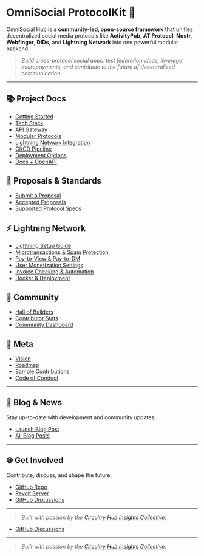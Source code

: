 # OmniSocial ProtocolKit 🚀

OmniSocial Hub is a **community-led, open-source framework** that unifies decentralized social media protocols like **ActivityPub**, **AT Protocol**, **Nostr**, **Webfinger**, **DIDs**, and **Lightning Network** into one powerful modular backend.

> _Build cross-protocol social apps, test federation ideas, leverage micropayments, and contribute to the future of decentralized communication._

---

## 📚 Project Docs
- [Getting Started](docs/getting-started.md)
- [Tech Stack](docs/tech-stack.md)
- [API Gateway](docs/api-gateway.md)
- [Modular Protocols](docs/modular-protocols.md)
- [Lightning Network Integration](docs/lightning-integration.md)
- [CI/CD Pipeline](docs/ci-cd.md)
- [Deployment Options](docs/deployment.md)
- [Docs + OpenAPI](docs/docs-openapi.md)

## 🧠 Proposals & Standards
- [Submit a Proposal](proposals/submit.md)
- [Accepted Proposals](proposals/accepted.md)
- [Supported Protocol Specs](proposals/supported-protocols.md)

## ⚡️ Lightning Network
- [Lightning Setup Guide](lightning/setup.md)
- [Microtransactions & Spam Protection](lightning/microtransactions.md)
- [Pay-to-View & Pay-to-DM](lightning/paywalls.md)
- [User Monetization Settings](lightning/user-settings.md)
- [Invoice Checking & Automation](lightning/invoice-checking.md)
- [Docker & Deployment](lightning/docker-deployment.md)

## 🌱 Community
- [Hall of Builders](community/hall-of-builders.md)
- [Contributor Stats](community/stats.md)
- [Community Dashboard](community/dashboard.md)

## 🧭 Meta
- [Vision](meta/vision.md)
- [Roadmap](meta/roadmap.md)
- [Sample Contributions](meta/samples.md)
- [Code of Conduct](meta/code-of-conduct.md)

---

## 🔔 Blog & News
Stay up-to-date with development and community updates:
- [Launch Blog Post](blog/launch.md)
- [All Blog Posts](blog/index.md)

---

## 🌐 Get Involved
Contribute, discuss, and shape the future:
- [GitHub Repo](https://github.com/beitmenotyou-com/omnisocial-hub)
- [Revolt Server](https://rvlt.gg/qXM1AJ5G)
- [GitHub Discussions](https://github.com/beitmenotyou-com/omnisocial-hub/discussions)

---

> _Built with passion by the [Circuitry Hub Insights Collective](https://beitmenotyou-com.github.io)._

- [GitHub Discussions](https://github.com/beitmenotyou-com/omnisocial-hub/discussions)

---

> _Built with passion by the [Circuitry Hub Insights Collective](https://beitmenotyou-com.github.io)._

